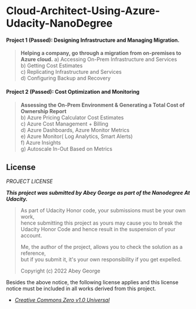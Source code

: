 # Cloud-Architect-Using-Azure-Udacity-NanoDegree

#### Project 1 (Passed): Designing Infrastructure and Managing Migration.

> **Helping a company, go through a migration from on-premises to Azure cloud.**
> a) Accessing On-Prem Infrastructure and Services  
> b) Getting Cost Estimates  
> c) Replicating Infrastructure and Services  
> d) Configuring Backup and Recovery

#### Project 2 (Passed): Cost Optimization and Monitoring

> **Assessing the On-Prem Environment & Generating a Total Cost of Ownership Report**  
> b) Azure Pricing Calculator Cost Estimates  
> c) Azure Cost Management + Billing  
> d) Azure Dashboards, Azure Monitor Metrics  
> e) Azure Monitor( Log Analytics, Smart Alerts)  
> f) Azure Insights  
> g) Autoscale In-Out Based on Metrics

<!-- #### Project 3 (Passed): Security

> **IAM (Identity and Access Management)**
> b) Network and Infrastructure Security
> c) Data Security and Protection
> d) Cloud Protection
> e) Monitoring
> f) Compliance -->

## License

_PROJECT LICENSE_

**_This project was submitted by Abey George as part of the Nanodegree At Udacity._**

> As part of Udacity Honor code, your submissions must be your own work,  
> hence submitting this project as yours may cause you to break the  
> Udacity Honor Code and hence result in the suspension of your account.
>
> Me, the author of the project, allows you to check the solution as a reference,  
> but if you submit it, it's your own responsibility if you get expelled.
>
> Copyright (c) 2022 Abey George

Besides the above notice, the following license applies and this license notice
must be included in all works derived from this project.

- [_Creative Commons Zero v1.0 Universal_](/LICENSE)
